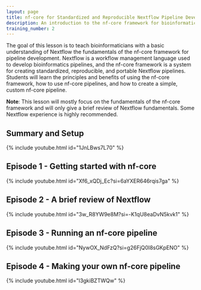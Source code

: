 ```yaml
---
layout: page
title: nf-core for Standardized and Reproducible Nextflow Pipeline Development
description: An introduction to the nf-core framework for bioinformaticians with Nextflow experience
training_number: 2
---
```


The goal of this lesson is to teach bioinformaticians with a basic understanding of Nextflow the fundamentals of the nf-core framework for pipeline development. Nextflow is a workflow management language used to develop bioinformatics pipelines, and the nf-core framework is a system for creating standardized, reproducible, and portable Nextflow pipelines. Students will learn the principles and benefits of using the nf-core framework, how to use nf-core pipelines, and how to create a simple, custom nf-core pipeline.

**Note**: This lesson will mostly focus on the fundamentals of the nf-core framework and will only give a brief review of Nextflow fundamentals. Some Nextflow experience is highly recommended.

## Summary and Setup 

{% include youtube.html id="1JnLBws7L70" %}

## Episode 1 - Getting started with nf-core

{% include youtube.html id="Xf6_xQDj_Ec?si=6aYXER646rqis7ga" %}

## Episode 2 - A brief review of Nextflow

{% include youtube.html id="3w_R8YW9e8M?si=-K1qU8eaDvN5kvk1" %}

## Episode 3 - Running an nf-core pipeline

{% include youtube.html id="NywOX_NdFzQ?si=g26FjQ0I8sGKpENO" %}

## Episode 4 - Making your own nf-core pipeline

{% include youtube.html id="l3gkiBZTWQw" %}